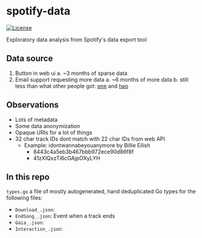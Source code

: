 # spotify-data

[![License](https://img.shields.io/github/license/seankhliao/spotify-data.svg?style=for-the-badge)](githib.com/seankhliao/spotify-data)

Exploratory data analysis from Spotify's data export tool

## Data source

1. Button in web ui
   a. ~3 months of sparse data
2. Email support requesting more data
   a. ~6 months of more data
   b. still less than what other people got: [one](https://twitter.com/mikarv/status/1012386696934182912) and [two](https://twitter.com/steipete/status/1025024813889478656)

## Observations

- Lots of metadata
- Some data anonymization
- Opaque URIs for a lot of things
- 32 char track IDs dont match with 22 char IDs from web API
  - Example: idontwannabeyouanymore by Billie Eilish
    - 8443c4a5eb3b467bbb972ece90d86f8f
    - 41zXlQxzTi6cGAjpOXyLYH

## In this repo

`types.go` a file of mostly autogenerated, hand deduplicated Go types for the following files:

- `Download_.json`:
- `EndSong_.json`: Event when a track ends
- `Gaia_.json`:
- `Interaction_.json`:

